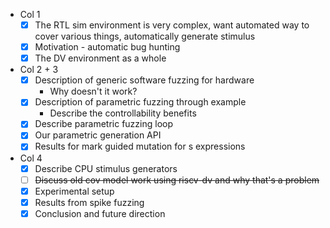 - Col 1
    - [x] The RTL sim environment is very complex, want automated way to cover various things, automatically generate stimulus
    - [x] Motivation - automatic bug hunting
    - [x] The DV environment as a whole
- Col 2 + 3
    - [x] Description of generic software fuzzing for hardware
        - Why doesn't it work?
    - [x] Description of parametric fuzzing through example
        - Describe the controllability benefits
    - [x] Describe parametric fuzzing loop
    - [x] Our parametric generation API
    - [X] Results for mark guided mutation for s expressions
- Col 4
    - [x] Describe CPU stimulus generators
    - [ ] ~~Discuss old cov model work using riscv-dv and why that's a problem~~
    - [x] Experimental setup
    - [x] Results from spike fuzzing
    - [x] Conclusion and future direction

